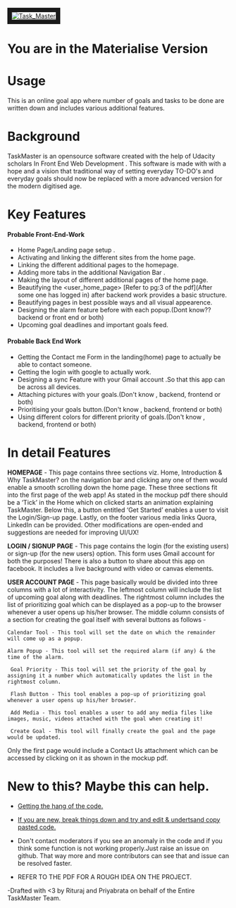 <a href="https://imgbb.com/"><img src="https://image.ibb.co/kkGpRc/Task_Master.png" alt="Task_Master" border="10"></a>

<h1>You are in the Materialise Version</h1>

<h1>Usage</h1>
 This is an online goal app where number of goals and tasks to be done are written down and includes various additional features. 

<h1>Background</h1>
  TaskMaster is an opensource software created with the help of Udacity scholars In Front End Web Development . This software is made with with a hope and a vision that traditional way of setting everyday TO-DO's and everyday goals should now be replaced with a more advanced version for the modern digitised age.
  
  <h1>Key Features</h1>
  
  
  <h4>Probable Front-End-Work</h4>
  
   - Home Page/Landing page setup . 
   - Activating and linking the different sites from the home page. 
   - Linking the different additional pages to the homepage.
   - Adding more tabs in the additional Navigation Bar .
   - Making the layout of different additional pages of the home page.
   - Beautifying the <user_home_page> [Refer to pg:3 of the pdf](After some one has logged in) after backend work provides a basic              structure.
   - Beautifying pages in best possible ways and all visual appearence.
   - Designing the alarm feature before with each popup.(Dont know??backend or front end or both)
   - Upcoming goal deadlines and important goals feed.
   
  <h4>Probable Back End Work</h4>
  
  - Getting the Contact me Form in the landing(home) page to actually be able to contact someone.
  - Getting the login with google to actually work.
  - Designing a sync Feature with your Gmail account .So that this app can be across all devices.
  - Attaching pictures with your goals.(Don't know , backend, frontend or both)
  - Prioritising your goals button.(Don't know , backend, frontend or both)
  - Using different colors for different priority of goals.(Don't know , backend, frontend or both)

<h1> In detail Features</h1>


<b>HOMEPAGE</b> - This page contains three sections viz. Home, Introduction & Why TaskMaster? on the navigation bar and clicking any one of them would enable a smooth scrolling down the home page. These three sections fit into the first page of the web app! As stated in the mockup pdf there should be a ‘Tick’ in the Home which on clicked starts an animation explaining TaskMaster. Below this, a button entitled ‘Get Started’ enables a user to visit the Login/Sign-up page. Lastly, on the footer various media links Quora, LinkedIn can be provided. 
Other modifications are open-ended and suggestions are needed for improving UI/UX!

<b>LOGIN / SIGNUP PAGE</b> - This page contains the login (for the existing users) or sign-up (for the new users) option. This form uses Gmail account for both the purposes! There is also a button to share about this app on facebook. It includes a live background with video or canvas elements. 


<b>USER ACCOUNT PAGE</b> - This page basically would be divided into three columns with a lot of interactivity. The leftmost column will include the list of upcoming goal along with deadlines. The rightmost column includes the list of prioritizing goal which can be displayed as a pop-up to the browser whenever a user opens up his/her browser. The middle column consists of a section for creating the goal itself with several buttons as follows - 
 
    Calendar Tool - This tool will set the date on which the remainder will come up as a popup.

    Alarm Popup - This tool will set the required alarm (if any) & the time of the alarm.

     Goal Priority - This tool will set the priority of the goal by assigning it a number which automatically updates the list in the        rightmost column.

     Flash Button - This tool enables a pop-up of prioritizing goal whenever a user opens up his/her browser.

     Add Media - This tool enables a user to add any media files like images, music, videos attached with the goal when creating it!

     Create Goal - This tool will finally create the goal and the page would be updated.
     
 Only the first page would include a Contact Us attachment which can be accessed by clicking on it as shown in the mockup pdf.


<h1>New to this? Maybe this can help.</h1> 
  
   - <a href="https://gist.github.com/Rajrox97/02e3b2e3c6ef8a356106b65ad02e183a">Getting the hang of the code.</a>
   - <a href="https://gist.github.com/Rajrox97/b028a7eff0ea0c0225b7d19b54a2adf6">If you are new, break things down and try and edit & undertsand copy pasted code.</a>
   - Don't contact moderators if you see an anomaly in the code and if you think some function is not working properly.Just raise an          issue on github. That way more and more contributors can see that and issue can be resolved faster.
    
 
   - REFER TO THE PDF FOR A ROUGH IDEA ON THE PROJECT.
   
   
   -Drafted with <3 by Rituraj and Priyabrata on behalf of the Entire TaskMaster Team.
